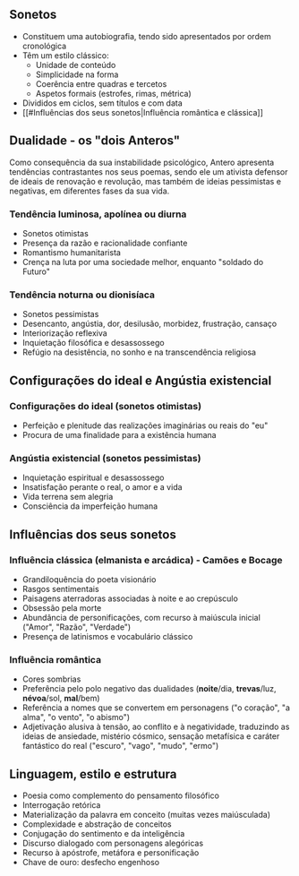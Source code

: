 ## Sonetos
- Constituem uma autobiografia, tendo sido apresentados por ordem cronológica
- Têm um estilo clássico:
	- Unidade de conteúdo
	- Simplicidade na forma
	- Coerência entre quadras e tercetos
	- Aspetos formais (estrofes, rimas, métrica)
- Divididos em ciclos, sem títulos e com data
- [[#Influências dos seus sonetos|Influência romântica e clássica]]
## Dualidade - os "dois Anteros"
Como consequência da sua instabilidade psicológico, Antero apresenta tendências contrastantes nos seus poemas, sendo ele um ativista defensor de ideais de renovação e revolução, mas também de ideias pessimistas e negativas, em diferentes fases da sua vida.
### Tendência luminosa, apolínea ou diurna
- Sonetos otimistas
- Presença da razão e racionalidade confiante
- Romantismo humanitarista
- Crença na luta por uma sociedade melhor, enquanto "soldado do Futuro"
### Tendência noturna ou dionisíaca
- Sonetos pessimistas
- Desencanto, angústia, dor, desilusão, morbidez, frustração, cansaço
- Interiorização reflexiva
- Inquietação filosófica e desassossego
- Refúgio na desistência, no sonho e na transcendência religiosa
## Configurações do ideal e Angústia existencial
### Configurações do ideal (sonetos otimistas)
- Perfeição e plenitude das realizações imaginárias ou reais do "eu"
- Procura de uma finalidade para a existência humana
### Angústia existencial (sonetos pessimistas)
- Inquietação espiritual e desassossego
- Insatisfação perante o real, o amor e a vida
- Vida terrena sem alegria
- Consciência da imperfeição humana
## Influências dos seus sonetos
### Influência clássica (elmanista e arcádica) - Camões e Bocage
- Grandiloquência do poeta visionário
- Rasgos sentimentais
- Paisagens aterradoras associadas à noite e ao crepúsculo
- Obsessão pela morte
- Abundância de personificações, com recurso à maiúscula inicial ("Amor", "Razão", "Verdade")
- Presença de latinismos e vocabulário clássico
### Influência romântica
- Cores sombrias
- Preferência pelo polo negativo das dualidades (**noite**/dia, **trevas**/luz, **névoa**/sol, **mal**/bem)
- Referência a nomes que se convertem em personagens ("o coração", "a alma", "o vento", "o abismo")
- Adjetivação alusiva à tensão, ao conflito e à negatividade, traduzindo as ideias de ansiedade, mistério cósmico, sensação metafísica e caráter fantástico do real ("escuro", "vago", "mudo", "ermo")
## Linguagem, estilo e estrutura
- Poesia como complemento do pensamento filosófico
- Interrogação retórica
- Materialização da palavra em conceito (muitas vezes maiúsculada)
- Complexidade e abstração de conceitos
- Conjugação do sentimento e da inteligência
- Discurso dialogado com personagens alegóricas
- Recurso à apóstrofe, metáfora e personificação
- Chave de ouro: desfecho engenhoso